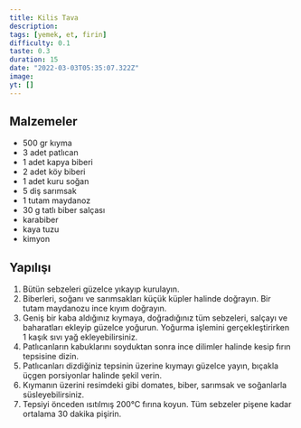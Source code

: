 ```yaml
---
title: Kilis Tava
description:
tags: [yemek, et, firin]
difficulty: 0.1
taste: 0.3
duration: 15
date: "2022-03-03T05:35:07.322Z"
image:
yt: []
---
```


## Malzemeler

- 500 gr kıyma
- 3 adet patlıcan
- 1 adet kapya biberi
- 2 adet köy biberi
- 1 adet kuru soğan
- 5 diş sarımsak
- 1 tutam maydanoz
- 30 g tatlı biber salçası
- karabiber
- kaya tuzu
- kimyon

## Yapılışı

1. Bütün sebzeleri güzelce yıkayıp kurulayın.
2. Biberleri, soğanı ve sarımsakları küçük küpler halinde doğrayın. Bir tutam maydanozu ince kıyım doğrayın.
3. Geniş bir kaba aldığınız kıymaya, doğradığınız tüm sebzeleri, salçayı ve baharatları ekleyip güzelce yoğurun. Yoğurma işlemini gerçekleştirirken 1 kaşık sıvı yağ ekleyebilirsiniz.
4. Patlıcanların kabuklarını soyduktan sonra ince dilimler halinde kesip fırın tepsisine dizin.
5. Patlıcanları dizdiğiniz tepsinin üzerine kıymayı güzelce yayın, bıçakla üçgen porsiyonlar halinde şekil verin.
6. Kıymanın üzerini resimdeki gibi domates, biber, sarımsak ve soğanlarla süsleyebilirsiniz.
7. Tepsiyi önceden ısıtılmış 200°C fırına koyun. Tüm sebzeler pişene kadar ortalama 30 dakika pişirin.
